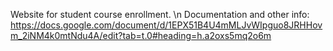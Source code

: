 Website for student course enrollment. \n
Documentation and other info: https://docs.google.com/document/d/1EPX51B4U4mMLJvWIpguo8JRHHovm_2iNM4k0mtNdu4A/edit?tab=t.0#heading=h.a2oxs5mq2o6m 
